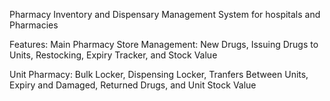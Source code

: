 Pharmacy Inventory and Dispensary Management System for hospitals and Pharmacies

Features:
  Main Pharmacy Store Management:
    New Drugs, Issuing Drugs to Units, Restocking, Expiry Tracker, and Stock Value

  Unit Pharmacy:
    Bulk Locker, Dispensing Locker, Tranfers Between Units, Expiry and Damaged, Returned Drugs, and Unit Stock Value
